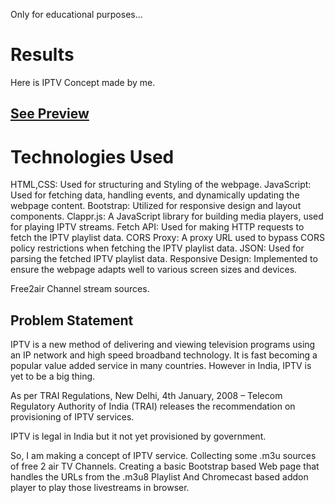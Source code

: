 Only for educational purposes...

# Results
Here is IPTV Concept made by me.
## [See Preview](https://pratikkarbhal.github.io/CustomIPTVm3u8/)

# Technologies Used
HTML,CSS: Used for structuring and Styling of the webpage.
JavaScript: Used for fetching data, handling events, and dynamically updating the webpage content.
Bootstrap: Utilized for responsive design and layout components.
Clappr.js: A JavaScript library for building media players, used for playing IPTV streams.
Fetch API: Used for making HTTP requests to fetch the IPTV playlist data.
CORS Proxy: A proxy URL used to bypass CORS policy restrictions when fetching the IPTV playlist data.
JSON: Used for parsing the fetched IPTV playlist data.
Responsive Design: Implemented to ensure the webpage adapts well to various screen sizes and devices.

Free2air Channel stream sources.


## Problem Statement

IPTV is a new method of delivering and viewing television programs using an IP network and high speed broadband technology. It is fast becoming a popular value added service in many countries. 
However in India, IPTV is yet to be a big thing.

As per TRAI Regulations,
New Delhi, 4th January, 2008 – Telecom Regulatory Authority of India (TRAI) releases the recommendation on provisioning of IPTV services. 

IPTV is legal in India but it not yet provisioned by government.

So, I am making a concept of IPTV service.
Collecting some .m3u sources of free 2 air TV Channels.
Creating a basic Bootstrap based Web page that handles the URLs from the .m3u8 Playlist And Chromecast based addon player to play those livestreams in browser.
